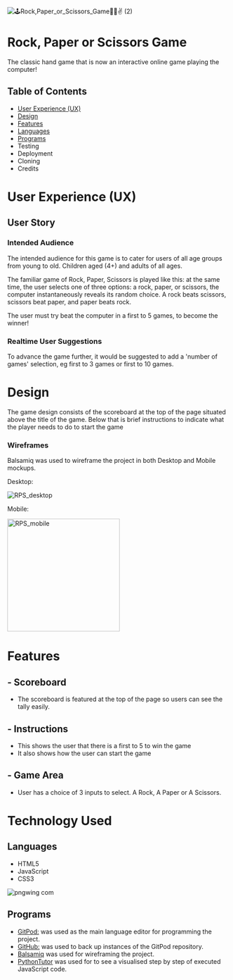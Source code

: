 ![🕹Rock,_Paper_or_Scissors_Game_👊🤚✌️ (2)](https://user-images.githubusercontent.com/93173575/162754579-1d62bef0-505a-442e-8567-4ce0d7b5ba1f.png)

# Rock, Paper or Scissors Game

The classic hand game that is now an interactive online game playing the computer! 

## Table of Contents

- [User Experience (UX)](https://github.com/gordonbates/rock_paper_scissors/edit/main/README.md#user-experience-ux)
- [Design](https://github.com/gordonbates/rock_paper_scissors/edit/main/README.md#design)
- [Features](https://github.com/gordonbates/rock_paper_scissors/edit/main/README.md#features)
- [Languages](https://github.com/gordonbates/rock_paper_scissors/edit/main/README.md#languages)
- [Programs](https://github.com/gordonbates/rock_paper_scissors/edit/main/README.md#programs)
- Testing
- Deployment
- Cloning
- Credits
# User Experience (UX)

## User Story

### Intended Audience

The intended audience for this game is to cater for users of all age groups from young to old. Children aged (4+) and adults of all ages.

The familiar game of Rock, Paper, Scissors is played like this: at the same time, the user selects  one of three options: a rock, paper, or scissors, the computer instantaneously reveals its random choice. A rock beats scissors, scissors beat paper, and paper beats rock. 

The user must try beat the computer in a first to 5 games, to become the winner!

### Realtime User Suggestions

To advance the game further, it would be suggested to add a 'number of games' selection, eg first to 3 games or first to 10 games.

# Design

The game design consists of the scoreboard at the top of the page situated above the title of the game. Below that is brief instructions to indicate what the player needs to do to start the game

### Wireframes

Balsamiq was used to wireframe the project in both Desktop and Mobile mockups.

Desktop:

![RPS_desktop](https://user-images.githubusercontent.com/93173575/162709643-2cc9c9e0-f753-402b-8e72-569b4ca2c94e.png)

Mobile:

<img width="256" alt="RPS_mobile" src="https://user-images.githubusercontent.com/93173575/162710247-c90decf4-59ca-4960-b1ba-4df5afe45854.png">

# Features

## - Scoreboard

- The scoreboard is featured at the top of the page so users can see the tally easily.

## - Instructions

- This shows the user that there is a first to 5 to win the game
- It also shows how the user can start the game

## - Game Area

- User has a choice of 3 inputs to select. A Rock, A Paper or A Scissors.

# Technology Used

## Languages

- HTML5
- JavaScript
- CSS3

![pngwing com](https://user-images.githubusercontent.com/93173575/162714426-01c4512d-92c8-4230-8f17-5a9a09e9277c.png)

## Programs

- [GitPod:](https://gitpod.io/) was used as the main language editor for programming the project.
- [GitHub:](https://github.com/) was used to back up instances of the GitPod repository.
- [Balsamiq](https://balsamiq.com/) was used for wireframing the project.
- [PythonTutor](https://pythontutor.com/) was used for to see a visualised step by step of executed JavaScript code.


















